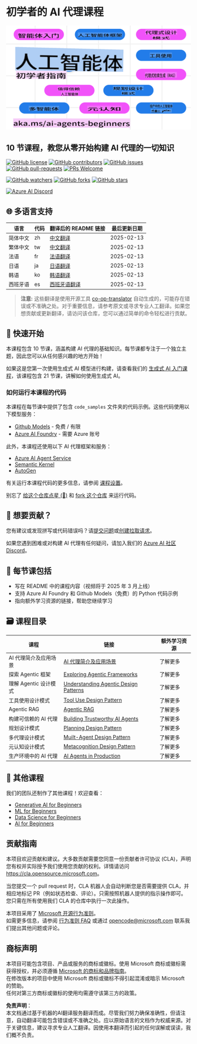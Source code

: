 # 初学者的 AI 代理课程

![生成式 AI 入门](../../translated_images/repo-thumbnail.fdd5f487bb7274d4a08459d76907ec4914de268c99637e9af082b1d3eb0730e2.zh.png?WT.mc_id=academic-105485-koreyst)

## 10 节课程，教您从零开始构建 AI 代理的一切知识

[![GitHub license](https://img.shields.io/github/license/microsoft/ai-agents-for-beginners.svg)](https://github.com/microsoft/ai-agents-for-beginners/blob/master/LICENSE?WT.mc_id=academic-105485-koreyst)
[![GitHub contributors](https://img.shields.io/github/contributors/microsoft/ai-agents-for-beginners.svg)](https://GitHub.com/microsoft/ai-agents-for-beginners/graphs/contributors/?WT.mc_id=academic-105485-koreyst)
[![GitHub issues](https://img.shields.io/github/issues/microsoft/ai-agents-for-beginners.svg)](https://GitHub.com/microsoft/ai-agents-for-beginners/issues/?WT.mc_id=academic-105485-koreyst)
[![GitHub pull-requests](https://img.shields.io/github/issues-pr/microsoft/ai-agents-for-beginners.svg)](https://GitHub.com/microsoft/ai-agents-for-beginners/pulls/?WT.mc_id=academic-105485-koreyst)
[![PRs Welcome](https://img.shields.io/badge/PRs-welcome-brightgreen.svg?style=flat-square)](http://makeapullrequest.com?WT.mc_id=academic-105485-koreyst)

[![GitHub watchers](https://img.shields.io/github/watchers/microsoft/ai-agents-for-beginners.svg?style=social&label=Watch)](https://GitHub.com/microsoft/ai-agents-for-beginners/watchers/?WT.mc_id=academic-105485-koreyst)
[![GitHub forks](https://img.shields.io/github/forks/microsoft/ai-agents-for-beginners.svg?style=social&label=Fork)](https://GitHub.com/microsoft/ai-agents-for-beginners/network/?WT.mc_id=academic-105485-koreyst)
[![GitHub stars](https://img.shields.io/github/stars/microsoft/ai-agents-for-beginners.svg?style=social&label=Star)](https://GitHub.com/microsoft/ai-agents-for-beginners/stargazers/?WT.mc_id=academic-105485-koreyst)

[![Azure AI Discord](https://dcbadge.limes.pink/api/server/kzRShWzttr)](https://discord.gg/kzRShWzttr)

## 🌐 多语言支持

| 语言                 | 代码 | 翻译后的 README 链接                                   | 最后更新日期       |
|----------------------|------|-----------------------------------------------------|--------------------|
| 简体中文             | zh   | [中文翻译](./README.md)              | 2025-02-13         |
| 繁体中文             | tw   | [中文翻译](../tw/README.md)              | 2025-02-13         |
| 法语                 | fr   | [法语翻译](../fr/README.md)              | 2025-02-13         |
| 日语                 | ja   | [日语翻译](../ja/README.md)              | 2025-02-13         |
| 韩语                 | ko   | [韩语翻译](../ko/README.md)              | 2025-02-13         |
| 西班牙语             | es   | [西班牙语翻译](../es/README.md)          | 2025-02-13         |

> **注意:**
> 这些翻译是使用开源工具 [co-op-translator](https://github.com/Azure/co-op-translator) 自动生成的，可能存在错误或不准确之处。对于重要信息，请参考原文或寻求专业人工翻译。如果您想贡献或更新翻译，请访问该仓库，您可以通过简单的命令轻松进行贡献。

## 🌱 快速开始

本课程包含 10 节课，涵盖构建 AI 代理的基础知识。每节课都专注于一个独立主题，因此您可以从任何感兴趣的地方开始！

如果这是您第一次使用生成式 AI 模型进行构建，请查看我们的 [生成式 AI 入门课程](https://aka.ms/genai-beginners)，该课程包含 21 节课，讲解如何使用生成式 AI。

### 如何运行本课程的代码

本课程在每节课中提供了包含 `code_samples` 文件夹的代码示例。这些代码使用以下模型服务：

- [Github Models](https://aka.ms/ai-agents-beginners/github-models) - 免费 / 有限
- [Azure AI Foundry](https://aka.ms/ai-agents-beginners/ai-foundry) - 需要 Azure 账号

此外，本课程还使用以下 AI 代理框架和服务：

- [Azure AI Agent Service](https://aka.ms/ai-agents-beginners/ai-agent-service)
- [Semantic Kernel](https://aka.ms/ai-agents-beginners/semantic-kernel)
- [AutoGen](https://aka.ms/ai-agents/autogen)

有关运行本课程代码的更多信息，请参阅 [课程设置](./00-course-setup/README.md)。

别忘了 [给这个仓库点星 (🌟)](https://docs.github.com/en/get-started/exploring-projects-on-github/saving-repositories-with-stars?WT.mc_id=academic-105485-koreyst) 和 [fork 这个仓库](https://github.com/microsoft/ai-agents-for-beginners/fork) 来运行代码。

## 🙏 想要贡献？

您有建议或发现拼写或代码错误吗？请[提交问题](https://github.com/microsoft/ai-agents-for-beginners/issues?WT.mc_id=academic-105485-koreyst)或[创建拉取请求](https://github.com/microsoft/ai-agents-for-beginners/pulls?WT.mc_id=academic-105485-koreyst)。

如果您遇到困难或对构建 AI 代理有任何疑问，请加入我们的 [Azure AI 社区 Discord](https://discord.gg/kzRShWzttr)。

## 📂 每节课包括

- 写在 README 中的课程内容（视频将于 2025 年 3 月上线）
- 支持 Azure AI Foundry 和 Github Models（免费）的 Python 代码示例
- 指向额外学习资源的链接，帮助您继续学习

## 🗃️ 课程目录

| **课程**                             | **链接**                                   | **额外学习资源**   |
|-------------------------------------|------------------------------------------|--------------------|
| AI 代理简介及应用场景               | [AI 代理简介及应用场景](./01-intro-to-ai-agents/README.md) | 了解更多           |
| 探索 Agentic 框架                | [Exploring Agentic Frameworks](./02-explore-agentic-frameworks/README.md)  | 了解更多         |
| 理解 Agentic 设计模式            | [Understanding Agentic Design Patterns](./03-agentic-design-patterns/README.md)  | 了解更多         |
| 工具使用设计模式                 | [Tool Use Design Pattern](./04-tool-use/README.md)                    | 了解更多         |
| Agentic RAG                      | [Agentic RAG](./05-agentic-rag/README.md)                 | 了解更多         |
| 构建可信赖的 AI 代理             | [Building Trustworthy AI Agents](./06-building-trustworthy-agents/README.md) | 了解更多         |
| 规划设计模式                     | [Planning Design Pattern](./07-planning-design/README.md)             | 了解更多         |
| 多代理设计模式                   | [Muilt-Agent Design Pattern](./08-multi-agent/README.md)                 | 了解更多         |
| 元认知设计模式                   | [Metacognition Design Pattern](./09-metacognition/README.md)               | 了解更多         |
| 生产环境中的 AI 代理             | [AI Agents in Production](./10-ai-agents-production/README.md)        | 了解更多         |

## 🎒 其他课程

我们的团队还制作了其他课程！欢迎查看：

- [Generative AI for Beginners](https://aka.ms/genai-beginners)
- [ML for Beginners](https://aka.ms/ml-beginners?WT.mc_id=academic-105485-koreyst)
- [Data Science for Beginners](https://aka.ms/datascience-beginners?WT.mc_id=academic-105485-koreyst)
- [AI for Beginners](https://aka.ms/ai-beginners?WT.mc_id=academic-105485-koreyst)

## 贡献指南

本项目欢迎贡献和建议。大多数贡献需要您同意一份贡献者许可协议 (CLA)，声明您有权并实际授予我们使用您贡献的权利。详情请访问 <https://cla.opensource.microsoft.com>。

当您提交一个 pull request 时，CLA 机器人会自动判断您是否需要提供 CLA，并相应地标记 PR（例如状态检查、评论）。只需按照机器人提供的指示操作即可。您只需在所有使用我们 CLA 的仓库中执行一次此操作。

本项目采用了 [Microsoft 开源行为准则](https://opensource.microsoft.com/codeofconduct/)。  
如需更多信息，请参阅 [行为准则 FAQ](https://opensource.microsoft.com/codeofconduct/faq/) 或通过 [opencode@microsoft.com](mailto:opencode@microsoft.com) 联系我们提出其他问题或评论。

## 商标声明

本项目可能包含项目、产品或服务的商标或徽标。使用 Microsoft 商标或徽标需获得授权，并必须遵循 [Microsoft 的商标和品牌指南](https://www.microsoft.com/legal/intellectualproperty/trademarks/usage/general)。  
在修改版本的项目中使用 Microsoft 商标或徽标不得引起混淆或暗示 Microsoft 的赞助。  
任何对第三方商标或徽标的使用均需遵守该第三方的政策。

**免责声明**：  
本文档通过基于机器的AI翻译服务翻译而成。尽管我们努力确保准确性，但请注意，自动翻译可能包含错误或不准确之处。应以原始语言的文档作为权威来源。对于关键信息，建议寻求专业人工翻译。因使用本翻译而引起的任何误解或误读，我们概不负责。